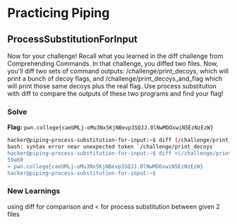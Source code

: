 # Practicing Piping

## ProcessSubstitutionForInput
Now for your challenge! Recall what you learned in the diff challenge from Comprehending Commands. In that challenge, you diffed two files. Now, you'll diff two sets of command outputs: /challenge/print_decoys, which will print a bunch of decoy flags, and /challenge/print_decoys_and_flag which will print those same decoys plus the real flag.
Use process substitution with diff to compare the outputs of these two programs and find your flag!

### Solve
**Flag:** `pwn.college{caeUMLj-oMu3Nx5KjNBevp3SQJJ.0lNwMDOxwiN5EzNzEzW}`

```bash
hacker@piping~process-substitution-for-input:~$ diff (/challenge/print_decoys) <(/challenge/print_decoys_and_flag)
bash: syntax error near unexpected token `/challenge/print_decoys'
hacker@piping~process-substitution-for-input:~$ diff <(/challenge/print_decoys) <(/challenge/print_decoys_and_flag)
59a60
> pwn.college{caeUMLj-oMu3Nx5KjNBevp3SQJJ.0lNwMDOxwiN5EzNzEzW}
hacker@piping~process-substitution-for-input:~$ 
```

### New Learnings
using diff for comparison and < for process substitution between given 2 files
 
